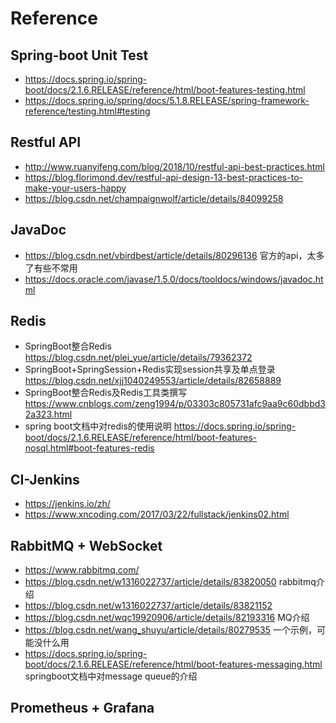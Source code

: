 # Reference
## Spring-boot Unit Test
* https://docs.spring.io/spring-boot/docs/2.1.6.RELEASE/reference/html/boot-features-testing.html
* <https://docs.spring.io/spring/docs/5.1.8.RELEASE/spring-framework-reference/testing.html#testing>

## Restful API
* http://www.ruanyifeng.com/blog/2018/10/restful-api-best-practices.html
* https://blog.florimond.dev/restful-api-design-13-best-practices-to-make-your-users-happy
* https://blog.csdn.net/champaignwolf/article/details/84099258

## JavaDoc
* https://blog.csdn.net/vbirdbest/article/details/80296136
官方的api，太多了有些不常用
* https://docs.oracle.com/javase/1.5.0/docs/tooldocs/windows/javadoc.html

## Redis
* SpringBoot整合Redis   https://blog.csdn.net/plei_yue/article/details/79362372
* SpringBoot+SpringSession+Redis实现session共享及单点登录 https://blog.csdn.net/xjj1040249553/article/details/82658889
* SpringBoot整合Redis及Redis工具类撰写 https://www.cnblogs.com/zeng1994/p/03303c805731afc9aa9c60dbbd32a323.html
* spring boot文档中对redis的使用说明 https://docs.spring.io/spring-boot/docs/2.1.6.RELEASE/reference/html/boot-features-nosql.html#boot-features-redis

## CI-Jenkins
* https://jenkins.io/zh/
* https://www.xncoding.com/2017/03/22/fullstack/jenkins02.html

## RabbitMQ + WebSocket
* https://www.rabbitmq.com/
* https://blog.csdn.net/w1316022737/article/details/83820050 rabbitmq介绍
* https://blog.csdn.net/w1316022737/article/details/83821152
* https://blog.csdn.net/wqc19920906/article/details/82193316 MQ介绍
* https://blog.csdn.net/wang_shuyu/article/details/80279535 一个示例，可能没什么用
* https://docs.spring.io/spring-boot/docs/2.1.6.RELEASE/reference/html/boot-features-messaging.html springboot文档中对message queue的介绍

## Prometheus + Grafana
